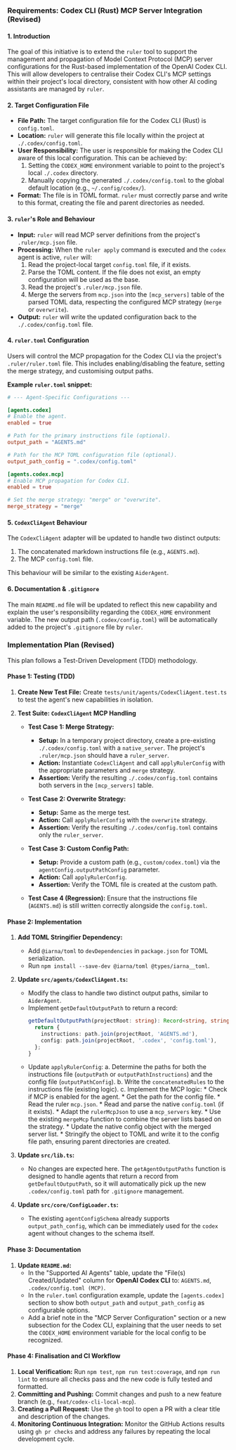 ### **Requirements: Codex CLI (Rust) MCP Server Integration (Revised)**

#### **1. Introduction**

The goal of this initiative is to extend the `ruler` tool to support the management and propagation of Model Context Protocol (MCP) server configurations for the Rust-based implementation of the OpenAI Codex CLI. This will allow developers to centralise their Codex CLI's MCP settings within their project's local directory, consistent with how other AI coding assistants are managed by `ruler`.

#### **2. Target Configuration File**

* **File Path:** The target configuration file for the Codex CLI (Rust) is `config.toml`.
* **Location:** `ruler` will generate this file locally within the project at `./.codex/config.toml`.
* **User Responsibility:** The user is responsible for making the Codex CLI aware of this local configuration. This can be achieved by:
    1.  Setting the `CODEX_HOME` environment variable to point to the project's local `./.codex` directory.
    2.  Manually copying the generated `./.codex/config.toml` to the global default location (e.g., `~/.config/codex/`).
* **Format:** The file is in TOML format. `ruler` must correctly parse and write to this format, creating the file and parent directories as needed.

#### **3. `ruler`'s Role and Behaviour**

* **Input:** `ruler` will read MCP server definitions from the project's `.ruler/mcp.json` file.
* **Processing:** When the `ruler apply` command is executed and the `codex` agent is active, `ruler` will:
    1.  Read the project-local target `config.toml` file, if it exists.
    2.  Parse the TOML content. If the file does not exist, an empty configuration will be used as the base.
    3.  Read the project's `.ruler/mcp.json` file.
    4.  Merge the servers from `mcp.json` into the `[mcp_servers]` table of the parsed TOML data, respecting the configured MCP strategy (`merge` or `overwrite`).
* **Output:** `ruler` will write the updated configuration back to the `./.codex/config.toml` file.

#### **4. `ruler.toml` Configuration**

Users will control the MCP propagation for the Codex CLI via the project's `.ruler/ruler.toml` file. This includes enabling/disabling the feature, setting the merge strategy, and customising output paths.

**Example `ruler.toml` snippet:**

```toml
# --- Agent-Specific Configurations ---

[agents.codex]
# Enable the agent.
enabled = true

# Path for the primary instructions file (optional).
output_path = "AGENTS.md"

# Path for the MCP TOML configuration file (optional).
output_path_config = ".codex/config.toml"

[agents.codex.mcp]
# Enable MCP propagation for Codex CLI.
enabled = true

# Set the merge strategy: "merge" or "overwrite".
merge_strategy = "merge"
```

#### **5. `CodexCliAgent` Behaviour**

The `CodexCliAgent` adapter will be updated to handle two distinct outputs:
1.  The concatenated markdown instructions file (e.g., `AGENTS.md`).
2.  The MCP `config.toml` file.

This behaviour will be similar to the existing `AiderAgent`.

#### **6. Documentation & `.gitignore`**

The main `README.md` file will be updated to reflect this new capability and explain the user's responsibility regarding the `CODEX_HOME` environment variable. The new output path (`.codex/config.toml`) will be automatically added to the project's `.gitignore` file by `ruler`.

### **Implementation Plan (Revised)**

This plan follows a Test-Driven Development (TDD) methodology.

#### **Phase 1: Testing (TDD)**

1.  **Create New Test File:** Create `tests/unit/agents/CodexCliAgent.test.ts` to test the agent's new capabilities in isolation.

2.  **Test Suite: `CodexCliAgent` MCP Handling**
    * **Test Case 1: Merge Strategy:**
        * **Setup:** In a temporary project directory, create a pre-existing `./.codex/config.toml` with a `native_server`. The project's `.ruler/mcp.json` should have a `ruler_server`.
        * **Action:** Instantiate `CodexCliAgent` and call `applyRulerConfig` with the appropriate parameters and `merge` strategy.
        * **Assertion:** Verify the resulting `./.codex/config.toml` contains both servers in the `[mcp_servers]` table.

    * **Test Case 2: Overwrite Strategy:**
        * **Setup:** Same as the merge test.
        * **Action:** Call `applyRulerConfig` with the `overwrite` strategy.
        * **Assertion:** Verify the resulting `./.codex/config.toml` contains only the `ruler_server`.

    * **Test Case 3: Custom Config Path:**
        * **Setup:** Provide a custom path (e.g., `custom/codex.toml`) via the `agentConfig.outputPathConfig` parameter.
        * **Action:** Call `applyRulerConfig`.
        * **Assertion:** Verify the TOML file is created at the custom path.

    * **Test Case 4 (Regression):** Ensure that the instructions file (`AGENTS.md`) is still written correctly alongside the `config.toml`.

#### **Phase 2: Implementation**

1.  **Add TOML Stringifier Dependency:**
    * Add `@iarna/toml` to `devDependencies` in `package.json` for TOML serialization.
    * Run `npm install --save-dev @iarna/toml @types/iarna__toml`.

2.  **Update `src/agents/CodexCliAgent.ts`:**
    * Modify the class to handle two distinct output paths, similar to `AiderAgent`.
    * Implement `getDefaultOutputPath` to return a record:
        ```typescript
        getDefaultOutputPath(projectRoot: string): Record<string, string> {
          return {
            instructions: path.join(projectRoot, 'AGENTS.md'),
            config: path.join(projectRoot, '.codex', 'config.toml'),
          };
        }
        ```
    * Update `applyRulerConfig`:
        a.  Determine the paths for both the instructions file (`outputPath` or `outputPathInstructions`) and the config file (`outputPathConfig`).
        b.  Write the `concatenatedRules` to the instructions file (existing logic).
        c.  Implement the MCP logic:
            * Check if MCP is enabled for the agent.
            * Get the path for the config file.
            * Read the ruler `mcp.json`.
            * Read and parse the native `config.toml` (if it exists).
            * Adapt the `rulerMcpJson` to use a `mcp_servers` key.
            * Use the existing `mergeMcp` function to combine the server lists based on the strategy.
            * Update the native config object with the merged server list.
            * Stringify the object to TOML and write it to the config file path, ensuring parent directories are created.

3.  **Update `src/lib.ts`:**
    * No changes are expected here. The `getAgentOutputPaths` function is designed to handle agents that return a record from `getDefaultOutputPath`, so it will automatically pick up the new `.codex/config.toml` path for `.gitignore` management.

4.  **Update `src/core/ConfigLoader.ts`:**
    * The existing `agentConfigSchema` already supports `output_path_config`, which can be immediately used for the `codex` agent without changes to the schema itself.

#### **Phase 3: Documentation**

1.  **Update `README.md`:**
    * In the "Supported AI Agents" table, update the "File(s) Created/Updated" column for **OpenAI Codex CLI** to: `AGENTS.md`, `.codex/config.toml (MCP)`.
    * In the `ruler.toml` configuration example, update the `[agents.codex]` section to show both `output_path` and `output_path_config` as configurable options.
    * Add a brief note in the "MCP Server Configuration" section or a new subsection for the Codex CLI, explaining that the user needs to set the `CODEX_HOME` environment variable for the local config to be recognized.

#### **Phase 4: Finalisation and CI Workflow**

1.  **Local Verification:** Run `npm test`, `npm run test:coverage`, and `npm run lint` to ensure all checks pass and the new code is fully tested and formatted.
2.  **Committing and Pushing:** Commit changes and push to a new feature branch (e.g., `feat/codex-cli-local-mcp`).
3.  **Creating a Pull Request:** Use the `gh` tool to open a PR with a clear title and description of the changes.
4.  **Monitoring Continuous Integration:** Monitor the GitHub Actions results using `gh pr checks` and address any failures by repeating the local development cycle.